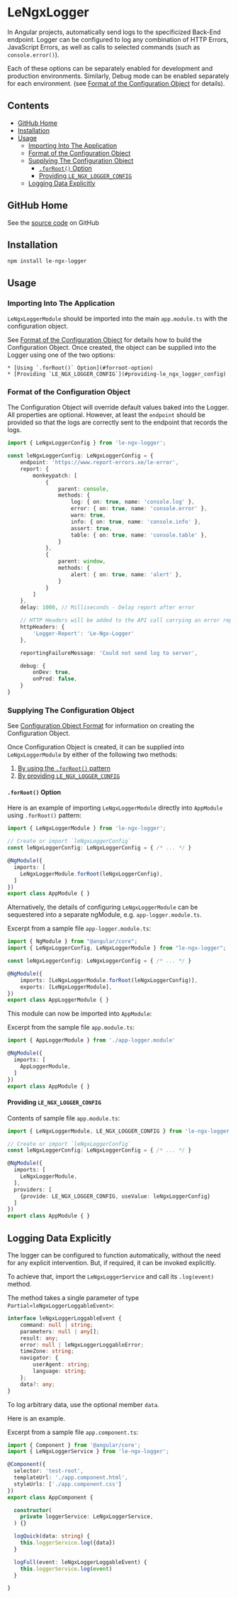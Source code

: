 # LeNgxLogger

In Angular projects, automatically send logs to the specificized Back-End endpoint.
Logger can be configured to log any combination of HTTP Errors, JavaScript Errors,
as well as calls to selected commands (such as `console.error()`).

Each of these options can be separately enabled for development and production environments.
Similarly, Debug mode can be enabled separately for each environment.
(see [Format of the Configuration Object](#format-of-the-configuration-object) for details).

## Contents
* [GitHub Home](#github-home)
* [Installation](#installation)
* [Usage](#usage)
  * [Importing Into The Application](#importing-into-the-application)
  * [Format of the Configuration Object](#format-of-the-configuration-object)
  * [Supplying The Configuration Object](#supplying-the-configuration-object)
    * [`.forRoot()` Option](#forroot-option)
    * [Providing `LE_NGX_LOGGER_CONFIG`](#providing-le_ngx_logger_config)
  * [Logging Data Explicitly](#logging-data-explicitly)
## GitHub Home
See the [source code](https://github.com/levanroinishvili/le-ngx-logger) on GitHub

## Installation
`npm install le-ngx-logger`

## Usage
### Importing Into The Application
`LeNgxLoggerModule` should be imported into the main `app.module.ts` with the configuration object.

See [Format of the Configuration Object](#format-of-the-configuration-object) for details how to build the Configuration Object.
Once created, the object can be supplied into the Logger using one of the two options:

    * [Using `.forRoot()` Option](#forroot-option)
    * [Providing `LE_NGX_LOGGER_CONFIG`](#providing-le_ngx_logger_config)

### Format of the Configuration Object

The Configuration Object will override default values baked into the Logger. All properties are optional.
However, at least the `endpoint` should be provided so that the logs are correctly sent to the endpoint
that records the logs.

```TypeScript
import { LeNgxLoggerConfig } from 'le-ngx-logger';

const leNgxLoggerConfig: LeNgxLoggerConfig = {
    endpoint: 'https://www.report-errors.xe/le-error',
    report: {
        monkeypatch: [
            {
                parent: console,
                methods: {
                    log: { on: true, name: 'console.log' },
                    error: { on: true, name: 'console.error' },
                    warn: true,
                    info: { on: true, name: 'console.info' },
                    assert: true,
                    table: { on: true, name: 'console.table' },
                }
            },
            {
                parent: window,
                methods: {
                    alert: { on: true, name: 'alert' },
                }
            }
        ]
    },
    delay: 1000, // Milliseconds - Delay report after error

    // HTTP Headers will be added to the API call carrying an error report
    httpHeaders: {
        'Logger-Report': 'Le-Ngx-Logger'
    },

    reportingFailureMessage: 'Could not send log to server',

    debug: {
        onDev: true,
        onProd: false,
    }
}
```


### Supplying The Configuration Object

See [Configuration Object Format](#format-of-the-configuration-object) for information on creating the Configuration Object.

Once Configuration Object is created, it can be supplied into `LeNgxLoggerModule` by either of the following two methods:
1. [By using the `.forRoot()` pattern](#forroot-option)
1. [By providing `LE_NGX_LOGGER_CONFIG`](#providing-le_ngx_logger_config)

#### `.forRoot()` Option

Here is an example of importing `LeNgxLoggerModule` directly into `AppModule` using `.forRoot()` pattern:

```typescript
import { LeNgxLoggerModule } from 'le-ngx-logger';

// Create or import `leNgxLoggerConfig`
const leNgxLoggerConfig: LeNgxLoggerConfig = { /* ... */ }

@NgModule({
  imports: [
    LeNgxLoggerModule.forRoot(leNgxLoggerConfig),
  ]
})
export class AppModule { }
```

Alternatively, the details of configuring `LeNgxLoggerModule` can be sequestered into a separate ngModule, e.g. `app-logger.module.ts`.

Excerpt from a sample file `app-logger.module.ts`:

```typescript
import { NgModule } from "@angular/core";
import { LeNgxLoggerConfig, LeNgxLoggerModule } from "le-ngx-logger";

const leNgxLoggerConfig: LeNgxLoggerConfig = { /* ... */ }

@NgModule({
    imports: [LeNgxLoggerModule.forRoot(leNgxLoggerConfig)],
    exports: [LeNgxLoggerModule],
})
export class AppLoggerModule { }
```
This module can now be imported into `AppModule`:

Excerpt from the sample file `app.module.ts`:
```typescript
import { AppLoggerModule } from './app-logger.module'

@NgModule({
  imports: [
    AppLoggerModule,
  ]
})
export class AppModule { }
```

#### Providing `LE_NGX_LOGGER_CONFIG`
Contents of sample file `app.module.ts`:
```typescript
import { LeNgxLoggerModule, LE_NGX_LOGGER_CONFIG } from 'le-ngx-logger';

// Create or import `leNgxLoggerConfig`
const leNgxLoggerConfig: LeNgxLoggerConfig = { /* ... */ }

@NgModule({
  imports: [
    LeNgxLoggerModule,
  ],
  providers: [
    {provide: LE_NGX_LOGGER_CONFIG, useValue: leNgxLoggerConfig}
  ]
})
export class AppModule { }
```

## Logging Data Explicitly
The logger can be configured to function automatically, without the need for any explicit intervention.
But, if required, it can be invoked explicitly.

To achieve that, import the `LeNgxLoggerService` and call its `.log(event)` method.

The method takes a single parameter of type `Partial<leNgxLoggerLoggableEvent>`:
```typescript
interface leNgxLoggerLoggableEvent {
    command: null | string;
    parameters: null | any[];
    result: any;
    error: null | leNgxLoggerLoggableError;
    timeZone: string;
    navigator: {
        userAgent: string;
        language: string;
    };
    data?: any;
}
```

To log arbitrary data, use the optional member `data`.

Here is an example.

Excerpt from a sample file `app.component.ts`:
```typescript
import { Component } from '@angular/core';
import { LeNgxLoggerService } from 'le-ngx-logger';

@Component({
  selector: 'test-root',
  templateUrl: './app.component.html',
  styleUrls: ['./app.component.css']
})
export class AppComponent {

  constructor(
    private loggerService: LeNgxLoggerService,
  ) {}

  logQuick(data: string) {
    this.loggerService.log({data})
  }

  logFull(event: leNgxLoggerLoggableEvent) {
    this.loggerService.log(event)
  }

}
```
